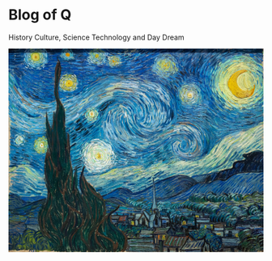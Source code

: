 # Blog of Q

History Culture, Science Technology and Day Dream

![The Starry Night](coll/../Collections/img/StarryNight.jpg)
